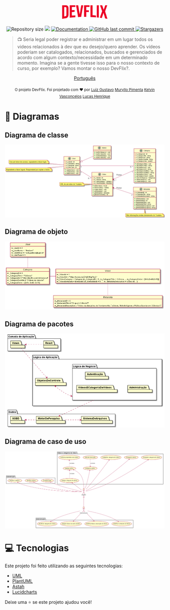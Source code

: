 <p align="center">
   <img src="./.github/logo.png" width="150"/>
</p>

<p align="center">
	
  <img alt="Repository size" src="https://img.shields.io/github/repo-size/MurylloEx/DevFlix?color=f00424">

  <img src="https://img.shields.io/badge/version-1.0.0-f00424.svg?cacheSeconds=2592000" />
  <a href="https://github.com/MurylloEx/DevFlix/#readme">
    <img alt="Documentation" src="https://img.shields.io/badge/documentation-yes-f00424.svg" target="_blank" />
  </a>
   <a href="https://github.com/MurylloEx/DevFlix/commits/master">
      <img alt="GitHub last commit" src="https://img.shields.io/github/last-commit/MurylloEx/DevFlix?color=f00424">
  </a>
   <a href="https://github.com/MurylloEx/DevFlix/stargazers">
      <img alt="Stargazers" src="https://img.shields.io/github/stars/MurylloEx/DevFlix?color=f00424&logo=github">
   </a>
</p>

> 📺 Seria legal poder registrar e administrar em um lugar todos os videos
> relacionados à dev que eu desejo/quero aprender. Os vídeos poderiam ser catalogados,
> relacionados, buscados e gerenciados de acordo com algum contexto/necessidade em
> um determinado momento. Imagina se a gente tivesse isso para o nosso contexto de
> curso, por exemplo? Vamos montar o nosso DevFlix?.

<p align="center">
    <a href="README-pt.md">Português</a>
</p>

<div align="center">
  <sub>O projeto DevFlix. Foi projetado com ❤︎ por
    <a href="https://github.com/tonicprism">Luiz Gustavo</a>
    <a href="https://github.com/MurylloEx">Muryllo Pimenta</a>
    <a href="https://github.com/KelvinVasconcelos">Kelvin Vasconcelos</a>
    <a href="https://github.com/Wolf-gangSE">Lucas Henrique</a>
  </sub>
</div>

# 📸 Diagramas

<p align="center">
   <h2>Diagrama de classe</h2>
   <img src="./Artefatos/Diagramas/Diagrama_Classe_Devflix.png">
</p>
<p align="center">
   <h2>Diagrama de objeto</h2>
   <img src="./Artefatos/Diagramas/Diagrama_Objeto_Devflix.png">
</p>
<p align="center">
   <h2>Diagrama de pacotes</h2>

   <img src="./Artefatos/Diagramas/Diagrama_Pacotes_Devflix.png">
</p>
<p align="center">
   <h2>Diagrama de caso de uso</h2>

   <img src="./Artefatos/Diagramas/Diagrama_UC_Devflix.png">
</p>

# :computer: Tecnologias

Este projeto foi feito utilizando as seguintes tecnologias:

- [UML](https://www.uml.org/)
- [PlantUML](https://plantuml.com/)
- [Astah](https://astah.net/)
- [Lucidcharts](https://lucid.app/documents)

Deixe uma ⭐️ se este projeto ajudou você!
